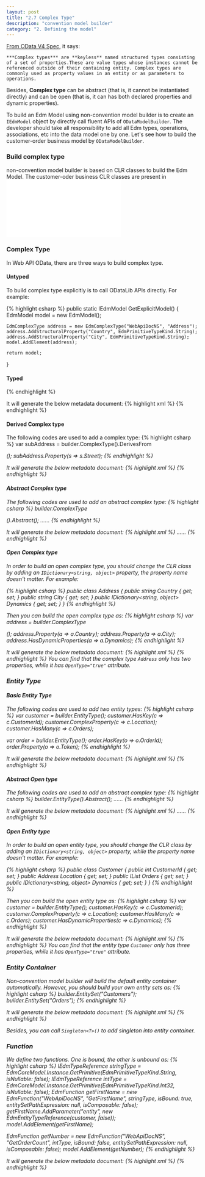 ```yaml
---
layout: post
title: "2.7 Complex Type"
description: "convention model builder"
category: "2. Defining the model"
---
```


[From OData V4 Spec](http://docs.oasis-open.org/odata/odata/v4.0/errata02/os/complete/part1-protocol/odata-v4.0-errata02-os-part1-protocol-complete.html#_Toc406398351), it says:

```
***Complex types*** are **keyless** named structured types consisting of a set of properties.These are value types whose instances cannot be referenced outside of their containing entity. Complex types are commonly used as property values in an entity or as parameters to operations.
```

Besides, **Complex type** can be abstract (that is, it cannot be instantiated directly) and can be open (that is, it can has both declared properties and dynamic properties).

To build an Edm Model using non-convention model builder is to create an `IEdmModel` object by directly call fluent APIs of `ODataModelBuilder`. The developer should take all responsibility to add all Edm types, operations, associations, etc into the data model one by one.
Let's see how to build the customer-order business model by `ODataModelBuilder`.

### Build complex type

non-convention model builder is based on CLR classes to build the Edm Model. The customer-oder business CLR classes are present in ![](./2015-04-17-02-01-model-builder-abstract.md)



### Complex Type

In Web API OData, there are three ways to build complex type.

#### Untyped

To build complex type explicitly is to call ODataLib APIs directly. For example:

{% highlight csharp %}
public static IEdmModel GetExplicitModel()
{
    EdmModel model = new EdmModel();
	
	EdmComplexType address = new EdmComplexType("WebApiDocNS", "Address");
    address.AddStructuralProperty("Country", EdmPrimitiveTypeKind.String);
    address.AddStructuralProperty("City", EdmPrimitiveTypeKind.String);
    model.AddElement(address);
	
	return model;
}
	
#### Typed

{% endhighlight %}

It will generate the below metadata document:
{% highlight xml %}
<ComplexType Name="Address">
  <Property Name="Country" Type="Edm.String" />
  <Property Name="City" Type="Edm.String" />
</ComplexType>
{% endhighlight %}

#### Derived Complex type

The following codes are used to add a complex type:
{% highlight csharp %}
var subAddress = builder.ComplexType<SubAddress>().DerivesFrom<Address>();
subAddress.Property(s => s.Street);
{% endhighlight %}

It will generate the below metadata document:
{% highlight xml %}
<ComplexType Name="SubAddress" BaseType="WebApiDocNS.Address">
  <Property Name="Street" Type="Edm.String" />
</ComplexType>
{% endhighlight %}

#### Abstract Complex type

The following codes are used to add an abstract complex type:
{% highlight csharp %}
builder.ComplexType<Address>().Abstract();
......
{% endhighlight %}

It will generate the below metadata document:
{% highlight xml %}
<ComplexType Name="Address" Abstract="true">
  ......
</ComplexType>
{% endhighlight %}

#### Open Complex type

In order to build an open complex type, you should change the CLR class by adding an `IDictionary<string, object>` property, the property name doesn't matter. For example:

{% highlight csharp %}
public class Address
{
    public string Country { get; set; }
    public string City { get; set; }
    public IDictionary<string, object> Dynamics { get; set; }
}
{% endhighlight %}

Then you can build the open complex type as:
{% highlight csharp %}
var address = builder.ComplexType<Address>();
address.Property(a => a.Country);
address.Property(a => a.City);
address.HasDynamicProperties(a => a.Dynamics);
{% endhighlight %}

It will generate the below metadata document:
{% highlight xml %}
<ComplexType Name="Address" OpenType="true">
  <Property Name="Country" Type="Edm.String" />
  <Property Name="City" Type="Edm.String" />
</ComplexType>
{% endhighlight %}
You can find that the complex type `Address` only has two properties, while it has `OpenType="true"` attribute.

### Entity Type

#### Basic Entity Type

The following codes are used to add two entity types:
{% highlight csharp %}
var customer = builder.EntityType<Customer>();
customer.HasKey(c => c.CustomerId);
customer.ComplexProperty(c => c.Location);
customer.HasMany(c => c.Orders);

var order = builder.EntityType<Order>();
order.HasKey(o => o.OrderId);
order.Property(o => o.Token);
{% endhighlight %}

It will generate the below metadata document:
{% highlight xml %}
<EntityType Name="Customer">
    <Key>
        <PropertyRef Name="CustomerId" />
    </Key>
    <Property Name="CustomerId" Type="Edm.Int32" Nullable="false" />
    <Property Name="Location" Type="WebApiDocNS.Address" Nullable="false" />
    <NavigationProperty Name="Orders" Type="Collection(WebApiDocNS.Order)" />
</EntityType>
<EntityType Name="Order">
    <Key>
        <PropertyRef Name="OrderId" />
    </Key>
    <Property Name="OrderId" Type="Edm.Int32" Nullable="false" />
    <Property Name="Token" Type="Edm.Guid" Nullable="false" />
</EntityType>
{% endhighlight %}

#### Abstract Open type

The following codes are used to add an abstract complex type:
{% highlight csharp %}
builder.EntityType<Customer>().Abstract();
......
{% endhighlight %}

It will generate the below metadata document:
{% highlight xml %}
<EntityType Name="Customer" Abstract="true">
  ......
</EntityType>
{% endhighlight %}


#### Open Entity type

In order to build an open entity type, you should change the CLR class by adding an `IDictionary<string, object>` property, while the property name doesn't matter. For example:

{% highlight csharp %}
public class Customer
{
    public int CustomerId { get; set; }
    public Address Location { get; set; }
    public IList<Order> Orders { get; set; }
    public IDictionary<string, object> Dynamics { get; set; }
}
{% endhighlight %}

Then you can build the open entity type as:
{% highlight csharp %}
var customer = builder.EntityType<Customer>();
customer.HasKey(c => c.CustomerId);
customer.ComplexProperty(c => c.Location);
customer.HasMany(c => c.Orders);
customer.HasDynamicProperties(c => c.Dynamics);
{% endhighlight %}

It will generate the below metadata document:
{% highlight xml %}
<EntityType Name="Customer" OpenType="true">
    <Key>
        <PropertyRef Name="CustomerId" />
    </Key>
    <Property Name="CustomerId" Type="Edm.Int32" Nullable="false" />
    <Property Name="Location" Type="WebApiDocNS.Address" Nullable="false" />
    <NavigationProperty Name="Orders" Type="Collection(WebApiDocNS.Order)" />
</EntityType>
{% endhighlight %}
You can find that the entity type `Customer` only has three properties, while it has `OpenType="true"` attribute.

### Entity Container

Non-convention model builder will build the default entity container automatically. However, you should build your own entity sets as:
{% highlight csharp %}
builder.EntitySet<Customer>("Customers");
builder.EntitySet<Order>("Orders");
{% endhighlight %}

It will generate the below metadata document:
{% highlight xml %}
<Schema Namespace="Default" xmlns="http://docs.oasis-open.org/odata/ns/edm">
    <EntityContainer Name="Container">
        <EntitySet Name="Customers" EntityType="WebApiDocNS.Customer">
          <NavigationPropertyBinding Path="Orders" Target="Orders" />
        </EntitySet>
        <EntitySet Name="Orders" EntityType="WebApiDocNS.Order" />
    </EntityContainer>
</Schema>
{% endhighlight %}

Besides, you can call `Singleton<T>()` to add singleton into entity container.

### Function

We define two functions. One is bound, the other is unbound as:
{% highlight csharp %}
IEdmTypeReference stringType = EdmCoreModel.Instance.GetPrimitive(EdmPrimitiveTypeKind.String, isNullable: false);
IEdmTypeReference intType = EdmCoreModel.Instance.GetPrimitive(EdmPrimitiveTypeKind.Int32, isNullable: false);
EdmFunction getFirstName = new EdmFunction("WebApiDocNS", "GetFirstName", stringType, isBound: true, entitySetPathExpression: null, isComposable: false);
getFirstName.AddParameter("entity", new EdmEntityTypeReference(customer, false));
model.AddElement(getFirstName);

EdmFunction getNumber = new EdmFunction("WebApiDocNS", "GetOrderCount", intType, isBound: false, entitySetPathExpression: null, isComposable: false);
model.AddElement(getNumber);
{% endhighlight %}

It will generate the below metadata document:
{% highlight xml %}
<Function Name="GetFirstName" IsBound="true">
   <Parameter Name="entity" Type="WebApiDocNS.Customer" Nullable="false" />
   <ReturnType Type="Edm.String" Nullable="false" />
</Function>
<Function Name="GetOrderCount">
   <ReturnType Type="Edm.Int32" Nullable="false" />
</Function>
{% endhighlight %}